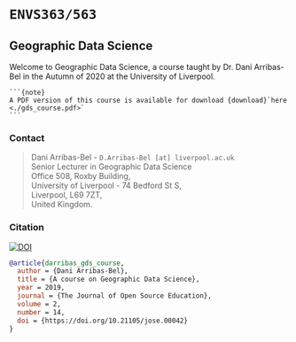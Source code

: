 
# `ENVS363/563`

## Geographic Data Science

Welcome to Geographic Data Science, a course taught by Dr. Dani Arribas-Bel in the Autumn of 2020 at the University of Liverpool.

````{margin}
```{note}
A PDF version of this course is available for download {download}`here <./gds_course.pdf>`
```
````

### Contact

> Dani Arribas-Bel - `D.Arribas-Bel [at] liverpool.ac.uk`  
Senior Lecturer in Geographic Data Science  
Office 508, Roxby Building,  
University of Liverpool - 74 Bedford St S,  
Liverpool, L69 7ZT,  
United Kingdom.

### Citation

[![DOI](http://jose.theoj.org/papers/10.21105/jose.00042/status.svg)](https://doi.org/10.21105/jose.00042)

```bibtex
@article{darribas_gds_course,
  author = {Dani Arribas-Bel},
  title = {A course on Geographic Data Science},
  year = 2019,
  journal = {The Journal of Open Source Education},
  volume = 2,
  number = 14,
  doi = {https://doi.org/10.21105/jose.00042}
}
```